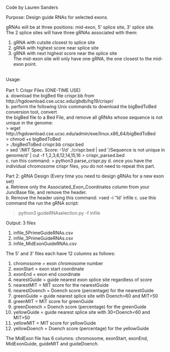 Code by Lauren Sanders

Purpose: Design guide RNAs for selected exons. 

gRNAs will be at three positions: mid-exon, 5' splice site, 3' splice site.<br />
The 2 splice sites will have three gRNAs associated with them: <br />
1) gRNA with cutsite closest to splice site<br />
2) gRNA with highest score near splice site<br />
3) gRNA with next highest score near the splice site<br />
The mid-exon site will only have one gRNA, the one closest to the mid-exon point.<br />
<br />
Usage: <br />
<br />
Part 1: Crispr Files (ONE-TIME USE)<br />
a. download the bigBed file crispr.bb from http://hgdownload.cse.ucsc.edu/gbdb/hg19/crispr/<br />
b. perform the following Unix commands to download the bigBedToBed conversion tool, convert<br />
    the bigBed file to a Bed File, and remove all gRNAs whose sequence is not unique in the genome:<br /> 
  > wget http://hgdownload.cse.ucsc.edu/admin/exe/linux.x86_64/bigBedToBed
  <br />
  > chmod +x bigBedToBed
  <br />
  > ./bigBedToBed crispr.bb crispr.bed
  <br />
  > sed '/MIT Spec. Score: -1/d' ./crispr.bed | sed '/Sequence is not unique in genome/d' | cut -f 1,2,3,6,12,14,15,16 > crispr_parsed.bed
  <br />
c. run this command: 
    > python3 parse_crispr.py <crispr_parsed.bed (runtime ~ 3 hrs)<br />
d. once you have the individual chromosome crispr files, you do not need to repeat this part.<br />

Part 2: gRNA Design (Every time you need to design gRNAs for a new exon set)<br />
a. Retrieve only the Associated_Exon_Coordinates column from your JuncBase file, and remove the header.<br />
b. Remove the header using this command: 
    >sed -i '1d' infile
c. use this command the run the gRNA script: <br />
  > python3 guideRNAselection.py -f infile

Output:  3 files <br />
1) infile_5PrimeGuideRNAs.csv <br />
2) infile_3PrimeGuideRNAs.csv<br />
3) infile_MidExonGuideRNAs.csv<br />

The 5' and 3' files each have 12 columns as follows:<br />

1) chromosome = exon chromosome number<br />
2) exonStart = exon start coordinate<br />
3) exonEnd = exon end coordinate<br />
4) nearestGuide = guide nearest exon splice site regardless of score<br />
5) nearestMIT = MIT score for the nearestGuide<br />
6) nearestDoench = Doench score (percentage) for the nearestGuide<br />
7) greenGuide = guide nearest splice site with Doench>60 and MIT>50<br />
8) greenMIT = MIT score for greenGuide<br />
9) greenDoench = Doench score (percentage) for the greenGuide<br />
10) yellowGuide = guide nearest splice site with 30<Doench<60 and MIT>50<br />
11) yellowMIT = MIT score for yellowGuide<br />
12) yellowDoench = Doench score (percentage) for the yellowGuide<br />

The MidExon file has 6 columns: chromosome, exonStart, exonEnd, MidExonGuide, guideMIT and guideDoench.
